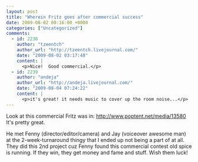 ```yaml
---
layout: post
title: "Wherein Fritz goes after commercial success"
date: 2009-08-02 00:16:00 +0000
categories: ["Uncategorized"]
comments:
  - id: 2238
    author: "tzeentch"
    author_url: "http://tzeentch.livejournal.com/"
    date: "2009-08-02 03:17:48"
    content: |
      <p>Nice!  Good commercial.</p>
  - id: 2239
    author: "andeja"
    author_url: "http://andeja.livejournal.com/"
    date: "2009-08-04 07:24:22"
    content: |
      <p>it's great! it needs music to cover up the room noise...</p>
---
```


Look at this commercial Fritz was in: http://www.poptent.net/media/13580
It's pretty great.

He met Fenny (director/editor/camera) and Jay (voiceover awesome man) at the 2-week-turnaround thingy that I ended up not being a part of at all. They did this 2nd project cuz Fenny found this commercial contest old spice is running. If they win, they get money and fame and stuff. Wish them luck!